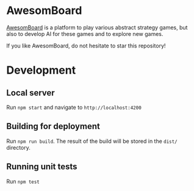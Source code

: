 # AwesomBoard

[AwesomBoard](awesom.eu/board) is a platform to play various abstract strategy games, but also to develop AI for these games and to explore new games.

If you like AwesomBoard, do not hesitate to star this repository!

# Development
## Local server
Run `npm start` and navigate to `http://localhost:4200`

## Building for deployment

Run `npm run build`. The result of the build will be stored in the `dist/` directory.

## Running unit tests

Run `npm test`
